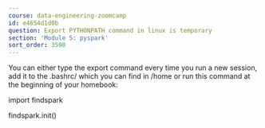 ```yaml
---
course: data-engineering-zoomcamp
id: e4654d1d0b
question: Export PYTHONPATH command in linux is temporary
section: 'Module 5: pyspark'
sort_order: 3590
---
```


You can either type the export command every time you run a new session, add it to the .bashrc/ which you can find in /home or run this command at the beginning of your homebook:

import findspark

findspark.init()

